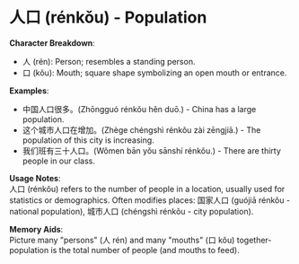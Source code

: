 # **人口 (rénkǒu) - Population**

**Character Breakdown**:  
- 人 (rén): Person; resembles a standing person.  
- 口 (kǒu): Mouth; square shape symbolizing an open mouth or entrance.

**Examples**:  
- 中国人口很多。(Zhōngguó rénkǒu hěn duō.) - China has a large population.  
- 这个城市人口在增加。(Zhège chéngshì rénkǒu zài zēngjiā.) - The population of this city is increasing.  
- 我们班有三十人口。(Wǒmen bān yǒu sānshí rénkǒu.) - There are thirty people in our class.

**Usage Notes**:  
人口 (rénkǒu) refers to the number of people in a location, usually used for statistics or demographics. Often modifies places: 国家人口 (guójiā rénkǒu - national population), 城市人口 (chéngshì rénkǒu - city population).

**Memory Aids**:  
Picture many "persons" (人 rén) and many "mouths" (口 kǒu) together-population is the total number of people (and mouths to feed).
